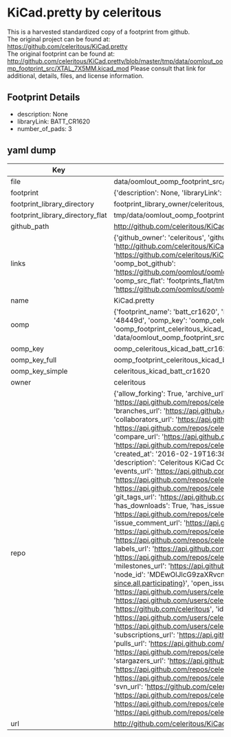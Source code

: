 # KiCad.pretty by celeritous  
This is a harvested standardized copy of a footprint from github.  
The original project can be found at:  
https://github.com/celeritous/KiCad.pretty  
The original footprint can be found at:
http://github.com/celeritous/KiCad.pretty/blob/master/tmp/data/oomlout_oomp_footprint_src/XTAL_7X5MM.kicad_mod
Please consult that link for additional, details, files, and license information.  
## Footprint Details
* description: None  
* libraryLink: BATT_CR1620  
* number_of_pads: 3  
## yaml dump  
| Key | Value |  
| --- | --- |  
| file | data/oomlout_oomp_footprint_src/KiCad.pretty/BATT_CR1620.kicad_mod |  
| footprint | {'description': None, 'libraryLink': 'BATT_CR1620', 'number_of_pads': 3} |  
| footprint_library_directory | footprint_library_owner/celeritous_KiCad.pretty |  
| footprint_library_directory_flat | tmp/data/oomlout_oomp_footprint_src/footprints_flat/celeritous_kicad_batt_cr1620/working |  
| github_path | http://github.com/celeritous/KiCad.pretty/blob/master/tmp/data/oomlout_oomp_footprint_src/BATT_CR1620.kicad_mod |  
| links | {'github_owner': 'celeritous', 'github_repo_name': 'KiCad.pretty', 'github_src': 'http://github.com/celeritous/KiCad.pretty/blob/master/tmp/data/oomlout_oomp_footprint_src/XTAL_7X5MM.kicad_mod', 'github_src_repo': 'https://github.com/celeritous/KiCad.pretty', 'oomp_bot': 'tmp/data/oomlout_oomp_footprint_src/footprints/celeritous_kicad_batt_cr1620/working', 'oomp_bot_github': 'https://github.com/oomlout/oomlout_oomp_footprint_bot/tree/main/tmp/data/oomlout_oomp_footprint_src/footprints/celeritous_kicad_batt_cr1620/working', 'oomp_src_flat': 'footprints_flat/tmp/data/oomlout_oomp_footprint_src/footprints_flat/celeritous_kicad_batt_cr1620/working', 'oomp_src_flat_github': 'https://github.com/oomlout/oomlout_oomp_footprint_src/tree/main/tmp/data/oomlout_oomp_footprint_src/footprints_flat/celeritous_kicad_batt_cr1620/working'} |  
| name | KiCad.pretty |  
| oomp | {'footprint_name': 'batt_cr1620', 'library_name': 'kicad', 'md5': '48449dbc30f00613246b7adf58c56e4f', 'md5_10': '48449dbc30', 'md5_5': '48449', 'md5_6': '48449d', 'oomp_key': 'oomp_celeritous_kicad_batt_cr1620', 'oomp_key_extra': 'oomp_footprint_celeritous_kicad_batt_cr1620', 'oomp_key_full': 'oomp_footprint_celeritous_kicad_batt_cr1620_48449d', 'oomp_key_simple': 'celeritous_kicad_batt_cr1620', 'original_filename': 'data/oomlout_oomp_footprint_src/KiCad.pretty/BATT_CR1620.kicad_mod', 'owner_name': 'celeritous'} |  
| oomp_key | oomp_celeritous_kicad_batt_cr1620 |  
| oomp_key_full | oomp_footprint_celeritous_kicad_batt_cr1620 |  
| oomp_key_simple | celeritous_kicad_batt_cr1620 |  
| owner | celeritous |  
| repo | {'allow_forking': True, 'archive_url': 'https://api.github.com/repos/celeritous/KiCad.pretty/{archive_format}{/ref}', 'archived': False, 'assignees_url': 'https://api.github.com/repos/celeritous/KiCad.pretty/assignees{/user}', 'blobs_url': 'https://api.github.com/repos/celeritous/KiCad.pretty/git/blobs{/sha}', 'branches_url': 'https://api.github.com/repos/celeritous/KiCad.pretty/branches{/branch}', 'clone_url': 'https://github.com/celeritous/KiCad.pretty.git', 'collaborators_url': 'https://api.github.com/repos/celeritous/KiCad.pretty/collaborators{/collaborator}', 'comments_url': 'https://api.github.com/repos/celeritous/KiCad.pretty/comments{/number}', 'commits_url': 'https://api.github.com/repos/celeritous/KiCad.pretty/commits{/sha}', 'compare_url': 'https://api.github.com/repos/celeritous/KiCad.pretty/compare/{base}...{head}', 'contents_url': 'https://api.github.com/repos/celeritous/KiCad.pretty/contents/{+path}', 'contributors_url': 'https://api.github.com/repos/celeritous/KiCad.pretty/contributors', 'created_at': '2016-02-19T16:38:03Z', 'default_branch': 'master', 'deployments_url': 'https://api.github.com/repos/celeritous/KiCad.pretty/deployments', 'description': 'Celeritous KiCad Component Footprints', 'disabled': False, 'downloads_url': 'https://api.github.com/repos/celeritous/KiCad.pretty/downloads', 'events_url': 'https://api.github.com/repos/celeritous/KiCad.pretty/events', 'fork': False, 'forks': 0, 'forks_count': 0, 'forks_url': 'https://api.github.com/repos/celeritous/KiCad.pretty/forks', 'full_name': 'celeritous/KiCad.pretty', 'git_commits_url': 'https://api.github.com/repos/celeritous/KiCad.pretty/git/commits{/sha}', 'git_refs_url': 'https://api.github.com/repos/celeritous/KiCad.pretty/git/refs{/sha}', 'git_tags_url': 'https://api.github.com/repos/celeritous/KiCad.pretty/git/tags{/sha}', 'git_url': 'git://github.com/celeritous/KiCad.pretty.git', 'has_discussions': False, 'has_downloads': True, 'has_issues': True, 'has_pages': False, 'has_projects': True, 'has_wiki': True, 'homepage': None, 'hooks_url': 'https://api.github.com/repos/celeritous/KiCad.pretty/hooks', 'html_url': 'https://github.com/celeritous/KiCad.pretty', 'id': 52101463, 'is_template': False, 'issue_comment_url': 'https://api.github.com/repos/celeritous/KiCad.pretty/issues/comments{/number}', 'issue_events_url': 'https://api.github.com/repos/celeritous/KiCad.pretty/issues/events{/number}', 'issues_url': 'https://api.github.com/repos/celeritous/KiCad.pretty/issues{/number}', 'keys_url': 'https://api.github.com/repos/celeritous/KiCad.pretty/keys{/key_id}', 'labels_url': 'https://api.github.com/repos/celeritous/KiCad.pretty/labels{/name}', 'language': None, 'languages_url': 'https://api.github.com/repos/celeritous/KiCad.pretty/languages', 'license': None, 'merges_url': 'https://api.github.com/repos/celeritous/KiCad.pretty/merges', 'milestones_url': 'https://api.github.com/repos/celeritous/KiCad.pretty/milestones{/number}', 'mirror_url': None, 'name': 'KiCad.pretty', 'network_count': 0, 'node_id': 'MDEwOlJlcG9zaXRvcnk1MjEwMTQ2Mw==', 'notifications_url': 'https://api.github.com/repos/celeritous/KiCad.pretty/notifications{?since,all,participating}', 'open_issues': 0, 'open_issues_count': 0, 'owner': {'avatar_url': 'https://avatars.githubusercontent.com/u/6216929?v=4', 'events_url': 'https://api.github.com/users/celeritous/events{/privacy}', 'followers_url': 'https://api.github.com/users/celeritous/followers', 'following_url': 'https://api.github.com/users/celeritous/following{/other_user}', 'gists_url': 'https://api.github.com/users/celeritous/gists{/gist_id}', 'gravatar_id': '', 'html_url': 'https://github.com/celeritous', 'id': 6216929, 'login': 'celeritous', 'node_id': 'MDQ6VXNlcjYyMTY5Mjk=', 'organizations_url': 'https://api.github.com/users/celeritous/orgs', 'received_events_url': 'https://api.github.com/users/celeritous/received_events', 'repos_url': 'https://api.github.com/users/celeritous/repos', 'site_admin': False, 'starred_url': 'https://api.github.com/users/celeritous/starred{/owner}{/repo}', 'subscriptions_url': 'https://api.github.com/users/celeritous/subscriptions', 'type': 'User', 'url': 'https://api.github.com/users/celeritous'}, 'private': False, 'pulls_url': 'https://api.github.com/repos/celeritous/KiCad.pretty/pulls{/number}', 'pushed_at': '2018-06-25T18:45:31Z', 'releases_url': 'https://api.github.com/repos/celeritous/KiCad.pretty/releases{/id}', 'size': 106, 'ssh_url': 'git@github.com:celeritous/KiCad.pretty.git', 'stargazers_count': 0, 'stargazers_url': 'https://api.github.com/repos/celeritous/KiCad.pretty/stargazers', 'statuses_url': 'https://api.github.com/repos/celeritous/KiCad.pretty/statuses/{sha}', 'subscribers_count': 1, 'subscribers_url': 'https://api.github.com/repos/celeritous/KiCad.pretty/subscribers', 'subscription_url': 'https://api.github.com/repos/celeritous/KiCad.pretty/subscription', 'svn_url': 'https://github.com/celeritous/KiCad.pretty', 'tags_url': 'https://api.github.com/repos/celeritous/KiCad.pretty/tags', 'teams_url': 'https://api.github.com/repos/celeritous/KiCad.pretty/teams', 'temp_clone_token': None, 'topics': [], 'trees_url': 'https://api.github.com/repos/celeritous/KiCad.pretty/git/trees{/sha}', 'updated_at': '2018-06-25T18:45:32Z', 'url': 'https://api.github.com/repos/celeritous/KiCad.pretty', 'visibility': 'public', 'watchers': 0, 'watchers_count': 0, 'web_commit_signoff_required': False} |  
| url | http://github.com/celeritous/KiCad.pretty |  

